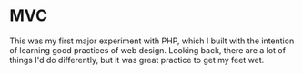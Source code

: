 # MVC

This was my first major experiment with PHP, which I built with the intention of learning good practices of web design. Looking back, there are a lot of things I'd do differently, but it was great practice to get my feet wet.

